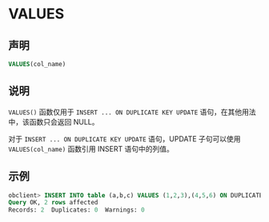 # VALUES

## 声明

```sql
VALUES(col_name)
```

## 说明

`VALUES()` 函数仅用于 `INSERT ... ON DUPLICATE KEY UPDATE` 语句，在其他用法中，该函数只会返回 NULL。

对于 `INSERT ... ON DUPLICATE KEY UPDATE` 语句，UPDATE 子句可以使用 `VALUES(col_name)` 函数引用 INSERT 语句中的列值。

## 示例

```sql
obclient> INSERT INTO table (a,b,c) VALUES (1,2,3),(4,5,6) ON DUPLICATE KEY UPDATE c=VALUES(a)+VALUES(b);
Query OK, 2 rows affected
Records: 2  Duplicates: 0  Warnings: 0
```
